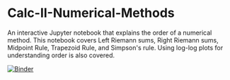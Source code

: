 # Calc-II-Numerical-Methods
An interactive Jupyter notebook that explains the order of a numerical method. This notebook covers Left Riemann sums, Right Riemann sums, Midpoint Rule, Trapezoid Rule, and Simpson's rule. Using log-log plots for understanding order is also covered. 

[![Binder](http://mybinder.org/badge.svg)](http://mybinder.org:/repo/kmcquighan/calc-ii-numerical-methods)
